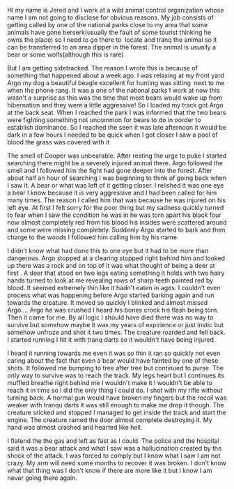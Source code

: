 HI my name is Jered and I work at a wild animal control organization whose name I am not going to disclose for obvious reasons. My job consists of getting called by one of the national parks close to my area that some animals have gone berserk(usually the fault of some tourist thinking he owns the place) so I need to go there to  locate and tranq the animal so it can be transferred to an area dipper in the forest. The animal is usually a bear or some wolfs(although this is rare)


But I am getting sidetracked. The reason I wrote this is because of something that happened about a week ago. I was relaxing at my front yard Argo my dog a beautiful beagle excellent for hunting was sitting  next to me when the phone rang. It was a one of the national parks I work at now this wasn't a surprise as this was the time that most bears would wake up from hibernation and they were a little aggressive! So I loaded my track got Argo at the back seat. When I reached the park I was informed that the two bears were fighting something not uncommon for bears to do in oorder to establish dominance. So I reached the seen it was late afternoon it would be dark in a few hours I needed to be quick when I got closer I saw a pool of blood the grass was covered with it 

The smell of Cooper was unbearable. After resting the urge to puke I started searching there might be a severely injured animal there. Argo followed the smell and I followed him the fight had gone deeper into the forest. After about half an hour of searching I was beginning to think of going back when I saw it. A bear or what was left of it getting closer. I relished it was one eye a bear I know because it is very aggressive and I had been called for him many times. The reason I called him that was because he was injured on his left eye. At first I felt sorry for the poor thing but my sadness quickly turned to fear when I saw the condition he was in he was torn apart his black four now almost completely red from his blood his insides were scattered around and some were missing completely. Suddenly Argo started to bark and then charge to the woods I followed him calling him by his name. 


I didn't know what had done this to one eye but it had to be more than dangerous. Argo stopped at a clearing stopped right behind him and looked up there was a rock and on top of it was what thought of being a deer at first . A deer that stood on two legs eating something it holds with two hairy hands turned to look at me revealing rows of sharp teeth painted red by blood. It seemed extremely thin like it hadn't eaten in ages. I couldn't even process what was happening before Argo started barking again and run towards the creature. It moved so quickly I blinked and almost missed Argo…. Argo he was crushed I heard his bones crock his flash being torn. Then it came for me. By all logic I should have died there was no way to survive but somehow maybe it was my years of expirience or just instic but somehow unfroze and shot it two times. The creature roarded and fell back. I started running I hit it with tranq darts so it wouldn't have being injured. 


I heard it running towards me even it was so thin it ran so quickly not even caring about the fact that even a bear would have fainted by one of these shots. It followed me bumping to tree after tree but continued to purse. The only way to survive was to reach the track. My legs heart but I continues its muffled breathe right behind me I wouldn't make it I wouldn't be able to reach it in time so I did the only thing I could do. I shot with my rifle without turning back. A normal gun would have broken my fingers but the recoil was weaker with tranqu darts it was still enough to make me drop it though. The creature sricked and stopped I managed to get inside the track and start the engine. The creature ramed the door almost complete destroying it. My hand was almost crashed and hearted like hell. 


I flatend the the gas and left as fast as I could. The police and the hospital said it was a bear attack and what I saw was a hallucination created by the shock of the attack. I was forced to comply but I know what I saw I am not crazy. My arm will need some months to recover it was broken. I don't know what that thing was I don't know if there are more like it but I know I am never going there again. 